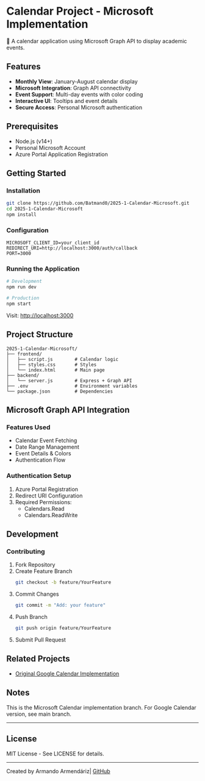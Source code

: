 # Calendar Project - Microsoft Implementation

📅 A calendar application using Microsoft Graph API to display academic events.

## Features
* **Monthly View**: January-August calendar display
* **Microsoft Integration**: Graph API connectivity
* **Event Support**: Multi-day events with color coding
* **Interactive UI**: Tooltips and event details
* **Secure Access**: Personal Microsoft authentication

## Prerequisites

* Node.js (v14+)
* Personal Microsoft Account
* Azure Portal Application Registration

## Getting Started

### Installation

```bash
git clone https://github.com/Batmand0/2025-1-Calendar-Microsoft.git
cd 2025-1-Calendar-Microsoft
npm install
```

### Configuration

```env
MICROSOFT_CLIENT_ID=your_client_id
REDIRECT_URI=http://localhost:3000/auth/callback
PORT=3000
```

### Running the Application

```bash
# Development
npm run dev

# Production
npm start
```

Visit: [http://localhost:3000](http://localhost:3000)

## Project Structure

```plaintext
2025-1-Calendar-Microsoft/
├── frontend/
│   ├── script.js        # Calendar logic
│   ├── styles.css       # Styles
│   └── index.html       # Main page
├── backend/
│   └── server.js        # Express + Graph API
├── .env                 # Environment variables
└── package.json         # Dependencies
```

## Microsoft Graph API Integration

### Features Used
* Calendar Event Fetching
* Date Range Management
* Event Details & Colors
* Authentication Flow

### Authentication Setup

1. Azure Portal Registration
2. Redirect URI Configuration
3. Required Permissions:
   - Calendars.Read
   - Calendars.ReadWrite

## Development

### Contributing

1. Fork Repository
2. Create Feature Branch
   ```bash
   git checkout -b feature/YourFeature
   ```
3. Commit Changes
   ```bash
   git commit -m "Add: your feature"
   ```
4. Push Branch
   ```bash
   git push origin feature/YourFeature
   ```
5. Submit Pull Request

## Related Projects

* [Original Google Calendar Implementation](https://github.com/Batmand0/2025-1-Calendario)

## Notes

This is the Microsoft Calendar implementation branch. For Google Calendar version, see main branch.

---

## License
MIT License - See LICENSE for details.

---
Created by Armando Armendáriz| [GitHub](https://github.com/YourUsername)
